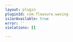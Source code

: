 ```yaml
---
layout: plugin
pluginId: com.flowsure.waving
isJarAvailable: true
error: ''
violations: []

---
```

